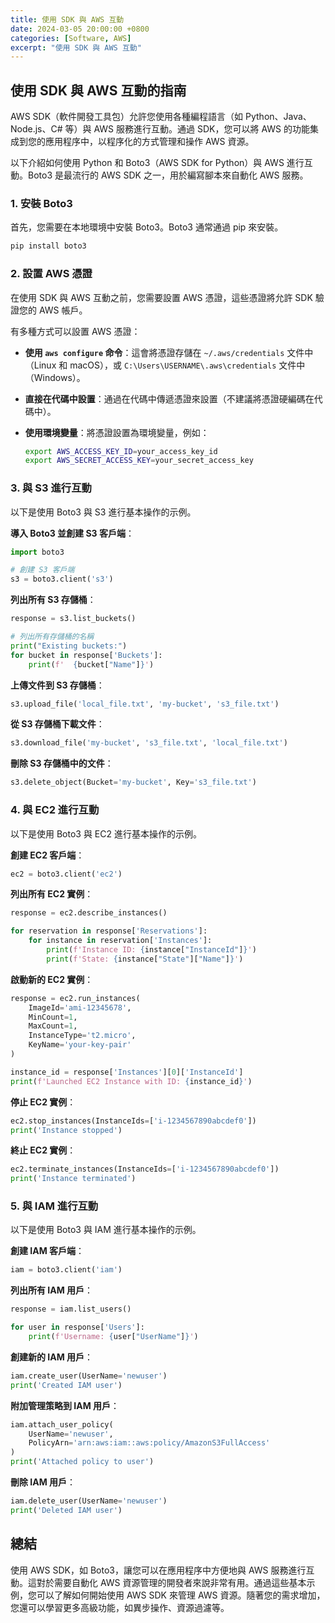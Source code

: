 ```yaml
---
title: 使用 SDK 與 AWS 互動
date: 2024-03-05 20:00:00 +0800
categories: [Software, AWS]
excerpt: "使用 SDK 與 AWS 互動"
---
```


## 使用 SDK 與 AWS 互動的指南

AWS SDK（軟件開發工具包）允許您使用各種編程語言（如 Python、Java、Node.js、C# 等）與 AWS 服務進行互動。通過 SDK，您可以將 AWS 的功能集成到您的應用程序中，以程序化的方式管理和操作 AWS 資源。

以下介紹如何使用 Python 和 Boto3（AWS SDK for Python）與 AWS 進行互動。Boto3 是最流行的 AWS SDK 之一，用於編寫腳本來自動化 AWS 服務。

### 1. **安裝 Boto3**

首先，您需要在本地環境中安裝 Boto3。Boto3 通常通過 pip 來安裝。

```bash
pip install boto3
```

### 2. **設置 AWS 憑證**

在使用 SDK 與 AWS 互動之前，您需要設置 AWS 憑證，這些憑證將允許 SDK 驗證您的 AWS 帳戶。

有多種方式可以設置 AWS 憑證：

- **使用 `aws configure` 命令**：這會將憑證存儲在 `~/.aws/credentials` 文件中（Linux 和 macOS），或 `C:\Users\USERNAME\.aws\credentials` 文件中（Windows）。
  
- **直接在代碼中設置**：通過在代碼中傳遞憑證來設置（不建議將憑證硬編碼在代碼中）。

- **使用環境變量**：將憑證設置為環境變量，例如：
  ```bash
  export AWS_ACCESS_KEY_ID=your_access_key_id
  export AWS_SECRET_ACCESS_KEY=your_secret_access_key
  ```

### 3. **與 S3 進行互動**

以下是使用 Boto3 與 S3 進行基本操作的示例。

**導入 Boto3 並創建 S3 客戶端**：

```python
import boto3

# 創建 S3 客戶端
s3 = boto3.client('s3')
```

**列出所有 S3 存儲桶**：

```python
response = s3.list_buckets()

# 列出所有存儲桶的名稱
print("Existing buckets:")
for bucket in response['Buckets']:
    print(f'  {bucket["Name"]}')
```

**上傳文件到 S3 存儲桶**：

```python
s3.upload_file('local_file.txt', 'my-bucket', 's3_file.txt')
```

**從 S3 存儲桶下載文件**：

```python
s3.download_file('my-bucket', 's3_file.txt', 'local_file.txt')
```

**刪除 S3 存儲桶中的文件**：

```python
s3.delete_object(Bucket='my-bucket', Key='s3_file.txt')
```

### 4. **與 EC2 進行互動**

以下是使用 Boto3 與 EC2 進行基本操作的示例。

**創建 EC2 客戶端**：

```python
ec2 = boto3.client('ec2')
```

**列出所有 EC2 實例**：

```python
response = ec2.describe_instances()

for reservation in response['Reservations']:
    for instance in reservation['Instances']:
        print(f'Instance ID: {instance["InstanceId"]}')
        print(f'State: {instance["State"]["Name"]}')
```

**啟動新的 EC2 實例**：

```python
response = ec2.run_instances(
    ImageId='ami-12345678',
    MinCount=1,
    MaxCount=1,
    InstanceType='t2.micro',
    KeyName='your-key-pair'
)

instance_id = response['Instances'][0]['InstanceId']
print(f'Launched EC2 Instance with ID: {instance_id}')
```

**停止 EC2 實例**：

```python
ec2.stop_instances(InstanceIds=['i-1234567890abcdef0'])
print('Instance stopped')
```

**終止 EC2 實例**：

```python
ec2.terminate_instances(InstanceIds=['i-1234567890abcdef0'])
print('Instance terminated')
```

### 5. **與 IAM 進行互動**

以下是使用 Boto3 與 IAM 進行基本操作的示例。

**創建 IAM 客戶端**：

```python
iam = boto3.client('iam')
```

**列出所有 IAM 用戶**：

```python
response = iam.list_users()

for user in response['Users']:
    print(f'Username: {user["UserName"]}')
```

**創建新的 IAM 用戶**：

```python
iam.create_user(UserName='newuser')
print('Created IAM user')
```

**附加管理策略到 IAM 用戶**：

```python
iam.attach_user_policy(
    UserName='newuser',
    PolicyArn='arn:aws:iam::aws:policy/AmazonS3FullAccess'
)
print('Attached policy to user')
```

**刪除 IAM 用戶**：

```python
iam.delete_user(UserName='newuser')
print('Deleted IAM user')
```

## 總結

使用 AWS SDK，如 Boto3，讓您可以在應用程序中方便地與 AWS 服務進行互動。這對於需要自動化 AWS 資源管理的開發者來說非常有用。通過這些基本示例，您可以了解如何開始使用 AWS SDK 來管理 AWS 資源。隨著您的需求增加，您還可以學習更多高級功能，如異步操作、資源過濾等。
